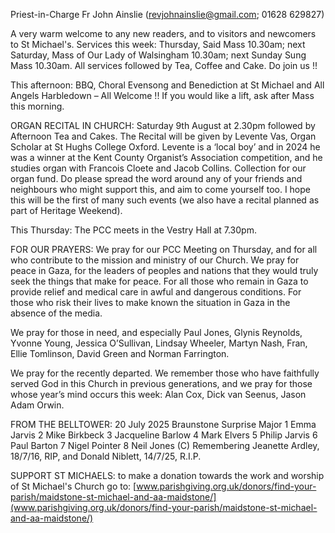 
Priest-in-Charge Fr John Ainslie ([revjohnainslie@gmail.com](mailto:revjohnainslie@gmail.com); 01628 629827)

A very warm welcome to any new readers, and to visitors and newcomers to St Michael's.
Services this week: Thursday, Said Mass 10.30am; next Saturday, Mass of Our Lady of Walsingham 10.30am;
next Sunday Sung Mass 10.30am. All services followed by Tea, Coffee and Cake. Do join us !!

This afternoon: BBQ, Choral Evensong and Benediction at St Michael and All Angels Harbledown – All
Welcome !! If you would like a lift, ask after Mass this morning.

ORGAN RECITAL IN CHURCH: Saturday 9th August at 2.30pm followed by Afternoon Tea and Cakes.
The Recital will be given by Levente Vas, Organ Scholar at St Hughs College Oxford. Levente is a ‘local boy’ and in
2024 he was a winner at the Kent County Organist’s Association competition, and he studies organ with Francois
Cloete and Jacob Collins. Collection for our organ fund.
Do please spread the word around any of your friends and neighbours who might support this, and aim to come
yourself too. I hope this will be the first of many such events (we also have a recital planned as part of Heritage
Weekend).

This Thursday: The PCC meets in the Vestry Hall at 7.30pm.

FOR OUR PRAYERS: We pray for our PCC Meeting on Thursday, and for all who contribute to the mission and
ministry of our Church. We pray for peace in Gaza, for the leaders of peoples and nations that they would truly seek
the things that make for peace. For all those who remain in Gaza to provide relief and medical care in awful and
dangerous conditions. For those who risk their lives to make known the situation in Gaza in the absence of the media.

We pray for those in need, and especially Paul Jones, Glynis Reynolds, Yvonne Young, Jessica O’Sullivan, Lindsay
Wheeler, Martyn Nash, Fran, Ellie Tomlinson, David Green and Norman Farrington.

We pray for the recently departed. We remember those who have faithfully served God in this Church in previous
generations, and we pray for those whose year’s mind occurs this week: Alan Cox, Dick van Seenus, Jason Adam
Orwin.

FROM THE BELLTOWER: 20 July 2025 Braunstone Surprise Major 1 Emma Jarvis 2 Mike Birkbeck 3 Jacqueline
Barlow 4 Mark Elvers 5 Philip Jarvis 6 Paul Barton 7 Nigel Pointer 8 Neil Jones (C)
Remembering Jeanette Ardley, 18/7/16, RIP, and Donald Niblett, 14/7/25, R.I.P.


SUPPORT ST MICHAELS: to make a donation towards the work and worship of St Michael's Church go to:
[www.parishgiving.org.uk/donors/find-your-parish/maidstone-st-michael-and-aa-maidstone/](www.parishgiving.org.uk/donors/find-your-parish/maidstone-st-michael-and-aa-maidstone/)
